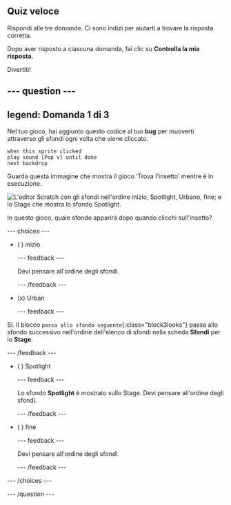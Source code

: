 ## Quiz veloce

Rispondi alle tre domande. Ci sono indizi per aiutarti a trovare la risposta corretta.

Dopo aver risposto a ciascuna domanda, fai clic su **Controlla la mia risposta**.

Divertiti!

--- question ---
---
legend: Domanda 1 di 3
---

Nel tuo gioco, hai aggiunto questo codice al tuo **bug** per muoverti attraverso gli sfondi ogni volta che viene cliccato.

```blocks3
when this sprite clicked
play sound [Pop v] until done
next backdrop
```

Guarda questa immagine che mostra il gioco 'Trova l'insetto' mentre è in esecuzione.

![L'editor Scratch con gli sfondi nell'ordine inizio, Spotlight, Urbano, fine; e lo Stage che mostra lo sfondo Spotlight.](images/quiz1-backdrops.png)

In questo gioco, quale sfondo apparirà dopo quando clicchi sull'insetto?

--- choices ---

- ( ) inizio

  --- feedback ---

  Devi pensare all'ordine degli sfondi.

  --- /feedback ---

- (x) Urban

  --- feedback ---

Sì. Il blocco `passa allo sfondo seguente`{:class="block3looks"} passa allo sfondo successivo nell'ordine dell'elenco di sfondi nella scheda **Sfondi** per lo **Stage**.

--- /feedback ---

- ( ) Spotlight

  --- feedback ---

  Lo sfondo **Spotlight** è mostrato sullo Stage. Devi pensare all'ordine degli sfondi.

  --- /feedback ---

- ( ) fine

  --- feedback ---

  Devi pensare all'ordine degli sfondi.

  --- /feedback ---

--- /choices ---

--- /question ---
